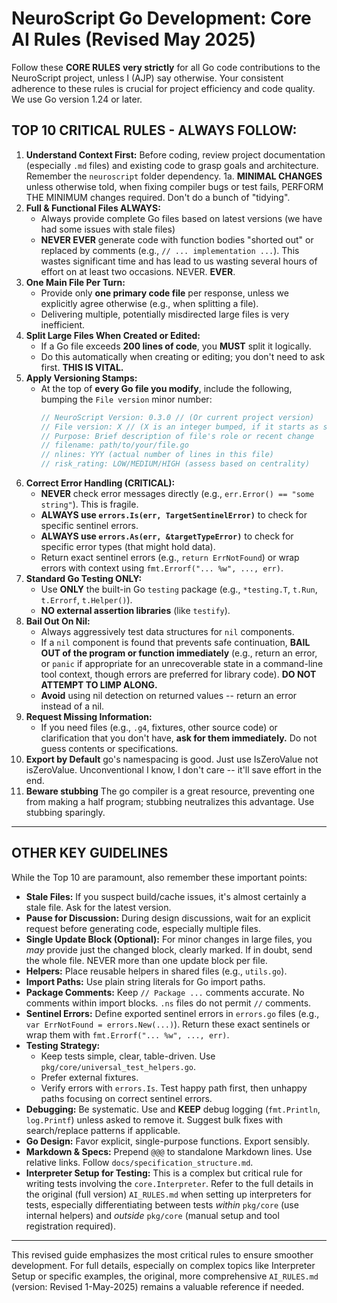 # NeuroScript Go Development: Core AI Rules (Revised May 2025)

Follow these **CORE RULES** **very strictly** for all Go code contributions to the NeuroScript project, unless I (AJP) say otherwise. Your consistent adherence to these rules is crucial for project efficiency and code quality. We use Go version 1.24 or later.

## TOP 10 CRITICAL RULES - ALWAYS FOLLOW:

1.  **Understand Context First:** Before coding, review project documentation (especially `.md` files) and existing code to grasp goals and architecture. Remember the `neuroscript` folder dependency.
1a. **MINIMAL CHANGES** unless otherwise told, when fixing compiler bugs or test fails, PERFORM THE MINIMUM changes required. Don't do a bunch of "tidying".
3.  **Full & Functional Files ALWAYS:**
    * Always provide complete Go files based on latest versions (we have had some issues with stale files)
    * **NEVER EVER** generate code with function bodies "shorted out" or replaced by comments (e.g., `// ... implementation ...`). This wastes significant time and has lead to us wasting several hours of effort on at least two occasions. NEVER. **EVER**.
4.  **One Main File Per Turn:**
    * Provide only **one primary code file** per response, unless we explicitly agree otherwise (e.g., when splitting a file).
    * Delivering multiple, potentially misdirected large files is very inefficient.
5.  **Split Large Files When Created or Edited:**
    * If a Go file exceeds **200 lines of code**, you **MUST** split it logically.
    * Do this automatically when creating or editing; you don't need to ask first. **THIS IS VITAL.**
6.  **Apply Versioning Stamps:**
    * At the top of **every Go file you modify**, include the following, bumping the `File version` minor number:
        ```go
        // NeuroScript Version: 0.3.0 // (Or current project version)
        // File version: X // (X is an integer bumped, if it starts as semantic convert to just the last number so 0.1.7 -> 8)
        // Purpose: Brief description of file's role or recent change
        // filename: path/to/your/file.go
        // nlines: YYY (actual number of lines in this file)
        // risk_rating: LOW/MEDIUM/HIGH (assess based on centrality)
        ```
7.  **Correct Error Handling (CRITICAL):**
    * **NEVER** check error messages directly (e.g., `err.Error() == "some string"`). This is fragile.
    * **ALWAYS use `errors.Is(err, TargetSentinelError)`** to check for specific sentinel errors.
    * **ALWAYS use `errors.As(err, &targetTypeError)`** to check for specific error types (that might hold data).
    * Return exact sentinel errors (e.g., `return ErrNotFound`) or wrap errors with context using `fmt.Errorf("... %w", ..., err)`.
8.  **Standard Go Testing ONLY:**
    * Use **ONLY** the built-in Go `testing` package (e.g., `*testing.T`, `t.Run`, `t.Errorf`, `t.Helper()`).
    * **NO external assertion libraries** (like `testify`).
9.  **Bail Out On Nil:**
    * Always aggressively test data structures for `nil` components.
    * If a `nil` component is found that prevents safe continuation, **BAIL OUT of the program or function immediately** (e.g., return an error, or `panic` if appropriate for an unrecoverable state in a command-line tool context, though errors are preferred for library code). **DO NOT ATTEMPT TO LIMP ALONG.**
    * **Avoid** using nil detection on returned values -- return an error instead of a nil.
10. **Request Missing Information:**
    * If you need files (e.g., `.g4`, fixtures, other source code) or clarification that you don't have, **ask for them immediately.** Do not guess contents or specifications.
11. **Export by Default** go's namespacing is good. Just use IsZeroValue not isZeroValue. Unconventional I know, I don't care -- it'll save effort in the end.
12. **Beware stubbing** The go compiler is a great resource, preventing one from making a half program; stubbing neutralizes this advantage. Use stubbing sparingly.
---

## OTHER KEY GUIDELINES

While the Top 10 are paramount, also remember these important points:

* **Stale Files:** If you suspect build/cache issues, it's almost certainly a stale file. Ask for the latest version.
* **Pause for Discussion:** During design discussions, wait for an explicit request before generating code, especially multiple files.
* **Single Update Block (Optional):** For minor changes in large files, you *may* provide just the changed block, clearly marked. If in doubt, send the whole file. NEVER more than one update block per file.
* **Helpers:** Place reusable helpers in shared files (e.g., `utils.go`).
* **Import Paths:** Use plain string literals for Go import paths.
* **Package Comments:** Keep `// Package ...` comments accurate. No comments within import blocks. `.ns` files do not permit `//` comments.
* **Sentinel Errors:** Define exported sentinel errors in `errors.go` files (e.g., `var ErrNotFound = errors.New(...)`). Return these exact sentinels or wrap them with `fmt.Errorf("... %w", ..., err)`.
* **Testing Strategy:**
    * Keep tests simple, clear, table-driven. Use `pkg/core/universal_test_helpers.go`.
    * Prefer external fixtures.
    * Verify errors with `errors.Is`. Test happy path first, then unhappy paths focusing on correct sentinel errors.
* **Debugging:** Be systematic. Use and **KEEP** debug logging (`fmt.Println`, `log.Printf`) unless asked to remove it. Suggest bulk fixes with search/replace patterns if applicable.
* **Go Design:** Favor explicit, single-purpose functions. Export sensibly.
* **Markdown & Specs:** Prepend `@@@` to standalone Markdown lines. Use relative links. Follow `docs/specification_structure.md`.
* **Interpreter Setup for Testing:** This is a complex but critical rule for writing tests involving the `core.Interpreter`. Refer to the full details in the original (full version) `AI_RULES.md` when setting up interpreters for tests, especially differentiating between tests *within* `pkg/core` (use internal helpers) and *outside* `pkg/core` (manual setup and tool registration required).

---

This revised guide emphasizes the most critical rules to ensure smoother development. For full details, especially on complex topics like Interpreter Setup or specific examples, the original, more comprehensive `AI_RULES.md` (version: Revised 1-May-2025) remains a valuable reference if needed.
